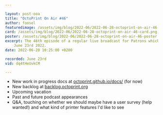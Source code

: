 ```yaml
---

layout: post-ooa
title: "OctoPrint On Air #46"
author: foosel
featuredimage: /assets/img/blog/2022-06/2022-06-28-octoprint-on-air-46-card.png
card: /assets/img/blog/2022-06/2022-06-28-octoprint-on-air-46-card.png
poster: /assets/img/blog/2022-06/2022-06-28-octoprint-on-air-46-poster.png
excerpt: The 46th episode of a regular live broadcast for Patrons which was recorded on 
    June 23rd 2022.
date: 2022-06-28 10:25:00 +0200

recorded: June 23rd
vid: dq4tHeUvkCM

---
```


- New work in progress docs at [octoprint.github.io/docs/](https://octoprint.github.io/docs/) (for now)
- New backlog at [backlog.octoprint.org](https://backlog.octoprint.org/)
- Upcoming vacation
- Past and future podcast appearances
- Q&A, touching on whether we should maybe have a user survey (help wanted!) and
  what kind of printer features I'd like to see
